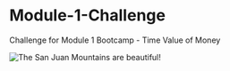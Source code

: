 # Module-1-Challenge
Challenge for Module 1 Bootcamp - Time Value of Money

![The San Juan Mountains are beautiful!](https://www.teahub.io/photos/full/151-1510327_time-value-of-money.jpg)